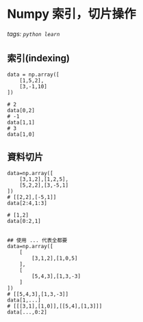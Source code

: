 # Numpy 索引，切片操作
###### tags: `python learn`

## 索引(indexing)
```python=
data = np.array([
    [1,5,2],
    [3,-1,10]
])

# 2
data[0,2]
# -1
data[1,1]
# 3
data[1,0]
```

## 資料切片
```python=
data=np.array([
    [3,1,2],[1,2,5],
    [5,2,2],[3,-5,1]
])
# [[2,2],[-5,1]]
data[2:4,1:3]

# [1,2]
data[0:2,1]


## 使用 ... 代表全都要
data=np.array([
    [
        [3,1,2],[1,0,5]
    ],
    [
        [5,4,3],[1,3,-3]
    ]
])
# [[5,4,3],[1,3,-3]]
data[1,...]
# [[[3,1],[1,0]],[[5,4],[1,3]]]
data[...,0:2]
```